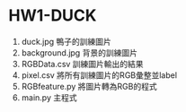 # HW1-DUCK
1. duck.jpg 鴨子的訓練圖片
2. background.jpg 背景的訓練圖片
3. RGBData.csv 訓練圖片輸出的結果
4. pixel.csv 將所有訓練圖片的RGB彙整並label
5. RGBfeature.py 將圖片轉為RGB的程式
6. main.py 主程式
